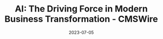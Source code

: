 ---
category:
- .nan
date: 2023-07-05
keyword_suggestion: ubuntu install docker
post_inspiration: https://www.cmswire.com/digital-experience/how-is-ai-changing-digital-transformation/
silot_terms: digital automation
title: 'AI: The Driving Force in Modern Business Transformation - CMSWire'
---